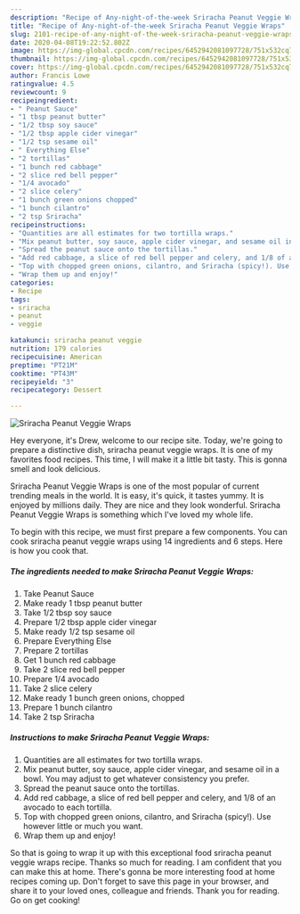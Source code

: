 ```yaml
---
description: "Recipe of Any-night-of-the-week Sriracha Peanut Veggie Wraps"
title: "Recipe of Any-night-of-the-week Sriracha Peanut Veggie Wraps"
slug: 2101-recipe-of-any-night-of-the-week-sriracha-peanut-veggie-wraps
date: 2020-04-08T19:22:52.802Z
image: https://img-global.cpcdn.com/recipes/6452942081097728/751x532cq70/sriracha-peanut-veggie-wraps-recipe-main-photo.jpg
thumbnail: https://img-global.cpcdn.com/recipes/6452942081097728/751x532cq70/sriracha-peanut-veggie-wraps-recipe-main-photo.jpg
cover: https://img-global.cpcdn.com/recipes/6452942081097728/751x532cq70/sriracha-peanut-veggie-wraps-recipe-main-photo.jpg
author: Francis Lowe
ratingvalue: 4.5
reviewcount: 9
recipeingredient:
- " Peanut Sauce"
- "1 tbsp peanut butter"
- "1/2 tbsp soy sauce"
- "1/2 tbsp apple cider vinegar"
- "1/2 tsp sesame oil"
- " Everything Else"
- "2 tortillas"
- "1 bunch red cabbage"
- "2 slice red bell pepper"
- "1/4 avocado"
- "2 slice celery"
- "1 bunch green onions chopped"
- "1 bunch cilantro"
- "2 tsp Sriracha"
recipeinstructions:
- "Quantities are all estimates for two tortilla wraps."
- "Mix peanut butter, soy sauce, apple cider vinegar, and sesame oil in a bowl. You may adjust to get whatever consistency you prefer."
- "Spread the peanut sauce onto the tortillas."
- "Add red cabbage, a slice of red bell pepper and celery, and 1/8 of an avocado to each tortilla."
- "Top with chopped green onions, cilantro, and Sriracha (spicy!). Use however little or much you want."
- "Wrap them up and enjoy!"
categories:
- Recipe
tags:
- sriracha
- peanut
- veggie

katakunci: sriracha peanut veggie 
nutrition: 179 calories
recipecuisine: American
preptime: "PT21M"
cooktime: "PT43M"
recipeyield: "3"
recipecategory: Dessert

---
```



![Sriracha Peanut Veggie Wraps](https://img-global.cpcdn.com/recipes/6452942081097728/751x532cq70/sriracha-peanut-veggie-wraps-recipe-main-photo.jpg)

Hey everyone, it's Drew, welcome to our recipe site. Today, we're going to prepare a distinctive dish, sriracha peanut veggie wraps. It is one of my favorites food recipes. This time, I will make it a little bit tasty. This is gonna smell and look delicious.



Sriracha Peanut Veggie Wraps is one of the most popular of current trending meals in the world. It is easy, it's quick, it tastes yummy. It is enjoyed by millions daily. They are nice and they look wonderful. Sriracha Peanut Veggie Wraps is something which I've loved my whole life.


To begin with this recipe, we must first prepare a few components. You can cook sriracha peanut veggie wraps using 14 ingredients and 6 steps. Here is how you cook that.

<!--inarticleads1-->

##### The ingredients needed to make Sriracha Peanut Veggie Wraps:

1. Take  Peanut Sauce
1. Make ready 1 tbsp peanut butter
1. Take 1/2 tbsp soy sauce
1. Prepare 1/2 tbsp apple cider vinegar
1. Make ready 1/2 tsp sesame oil
1. Prepare  Everything Else
1. Prepare 2 tortillas
1. Get 1 bunch red cabbage
1. Take 2 slice red bell pepper
1. Prepare 1/4 avocado
1. Take 2 slice celery
1. Make ready 1 bunch green onions, chopped
1. Prepare 1 bunch cilantro
1. Take 2 tsp Sriracha




<!--inarticleads2-->

##### Instructions to make Sriracha Peanut Veggie Wraps:

1. Quantities are all estimates for two tortilla wraps.
1. Mix peanut butter, soy sauce, apple cider vinegar, and sesame oil in a bowl. You may adjust to get whatever consistency you prefer.
1. Spread the peanut sauce onto the tortillas.
1. Add red cabbage, a slice of red bell pepper and celery, and 1/8 of an avocado to each tortilla.
1. Top with chopped green onions, cilantro, and Sriracha (spicy!). Use however little or much you want.
1. Wrap them up and enjoy!




So that is going to wrap it up with this exceptional food sriracha peanut veggie wraps recipe. Thanks so much for reading. I am confident that you can make this at home. There's gonna be more interesting food at home recipes coming up. Don't forget to save this page in your browser, and share it to your loved ones, colleague and friends. Thank you for reading. Go on get cooking!
